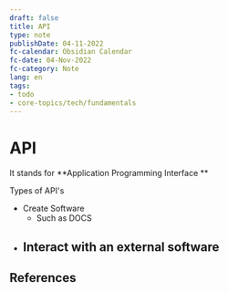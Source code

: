 ```yaml
---
draft: false
title: API
type: note
publishDate: 04-11-2022
fc-calendar: Obsidian Calendar
fc-date: 04-Nov-2022
fc-category: Note
lang: en
tags:
- todo
- core-topics/tech/fundamentals
---
```


# API

It stands for **Application Programming Interface **

Types of API's
- Create Software
	- Such as DOCS
- **Interact** with an **external software**
	- 



## References
